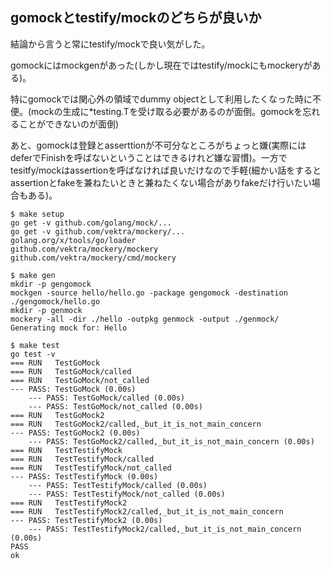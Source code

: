 ## gomockとtestify/mockのどちらが良いか

結論から言うと常にtestify/mockで良い気がした。

gomockにはmockgenがあった(しかし現在ではtestify/mockにもmockeryがある)。


特にgomockでは関心外の領域でdummy objectとして利用したくなった時に不便。(mockの生成に*testing.Tを受け取る必要があるのが面倒。gomockを忘れることができないのが面倒)

あと、gomockは登録とasserttionが不可分なところがちょっと嫌(実際にはdeferでFinishを呼ばないということはできるけれど嫌な習慣)。一方でtesitfy/mockはassertionを呼ばなければ良いだけなので手軽(細かい話をするとassertionとfakeを兼ねたいときと兼ねたくない場合がありfakeだけ行いたい場合もある)。

```console
$ make setup
go get -v github.com/golang/mock/...
go get -v github.com/vektra/mockery/...
golang.org/x/tools/go/loader
github.com/vektra/mockery/mockery
github.com/vektra/mockery/cmd/mockery

$ make gen
mkdir -p gengomock
mockgen -source hello/hello.go -package gengomock -destination ./gengomock/hello.go
mkdir -p genmock
mockery -all -dir ./hello -outpkg genmock -output ./genmock/
Generating mock for: Hello

$ make test
go test -v
=== RUN   TestGoMock
=== RUN   TestGoMock/called
=== RUN   TestGoMock/not_called
--- PASS: TestGoMock (0.00s)
    --- PASS: TestGoMock/called (0.00s)
    --- PASS: TestGoMock/not_called (0.00s)
=== RUN   TestGoMock2
=== RUN   TestGoMock2/called,_but_it_is_not_main_concern
--- PASS: TestGoMock2 (0.00s)
    --- PASS: TestGoMock2/called,_but_it_is_not_main_concern (0.00s)
=== RUN   TestTestifyMock
=== RUN   TestTestifyMock/called
=== RUN   TestTestifyMock/not_called
--- PASS: TestTestifyMock (0.00s)
    --- PASS: TestTestifyMock/called (0.00s)
    --- PASS: TestTestifyMock/not_called (0.00s)
=== RUN   TestTestifyMock2
=== RUN   TestTestifyMock2/called,_but_it_is_not_main_concern
--- PASS: TestTestifyMock2 (0.00s)
    --- PASS: TestTestifyMock2/called,_but_it_is_not_main_concern (0.00s)
PASS
ok
```
